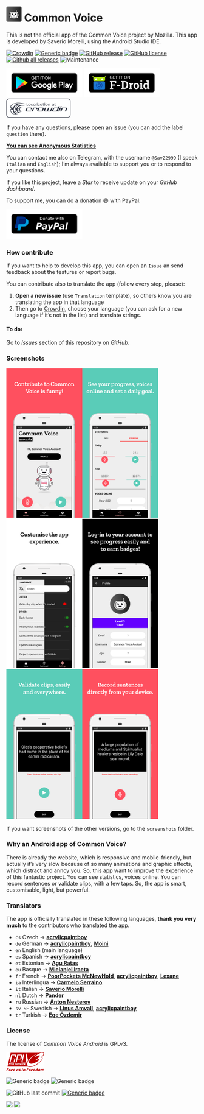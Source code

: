 

#  <img src="images/icon.png" width="40px" alt=""></img> Common Voice 

This is not the official app of the Common Voice project by Mozilla. This app is developed by Saverio Morelli, using the Android Studio IDE.

[![Crowdin](https://badges.crowdin.net/common-voice-android/localized.svg)](https://crowdin.com/project/common-voice-android) [![Generic badge](https://img.shields.io/badge/translations%20number-13-green.svg)](https://crowdin.com/project/common-voice-android) [![GitHub release](https://img.shields.io/github/release/Sav22999/common-voice-android.svg)](https://github.com/Sav22999/common-voice-android/releases/) [![GitHub license](https://img.shields.io/github/license/Sav22999/common-voice-android.svg)](https://github.com/Sav22999/common-voice-android/blob/master/LICENSE) [![Github all releases](https://img.shields.io/github/downloads/Sav22999/common-voice-android/total.svg)](https://GitHub.com/Sav22999/common-voice-android/releases/) ![Maintenance](https://img.shields.io/badge/Maintained%3F-yes-green.svg)

[<img src="images/googlePlayBadge.png" width="200px"></img>](https://play.google.com/store/apps/details?id=org.commonvoice.saverio) [<img src="images/fDroidBadge.png" width="200px"></img>](https://f-droid.org/it/packages/org.commonvoice.saverio)  [<img src="images/crowdinBadge.png" height="50px"></img>](https://crowdin.com/project/common-voice-android)

If you have any questions, please open an issue (you can add the label `question` there).

[**You can see Anonymous Statistics**](https://www.saveriomorelli.com/app/common-voice-android/statistics/)

You can contact me also on Telegram, with the username `@Sav22999` (I speak `Italian` and `English`); I’m always available to support you or to respond to your questions.

If you like this project, leave a *Star* to receive update on your *GitHub dashboard*.

To support me, you can do a donation :smile: with PayPal:

[<img src="images/donatePayPal.png" width="200px"></img>](https://www.paypal.me/saveriomorelli)

### How contribute

If you want to help to develop this app, you can open an `Issue` an send feedback about the features or report bugs.

You can contribute also to translate the app (follow every step, please):

1. **Open a new issue** (use `Translation` template), so others know you are translating the app in that language
1. Then go to [Crowdin](https://crowdin.com/project/common-voice-android), choose your language (you can ask for a new language if it’s not in the list) and translate strings.

#### To do:

Go to *Issues* section of this repository on *GitHub*.

### Screenshots

<img src="fastlane/metadata/android/en-US/images/phoneScreenshots/1.png" width="200px"></img><img src="fastlane/metadata/android/en-US/images/phoneScreenshots/2.png" width="200px"></img><img src="fastlane/metadata/android/en-US/images/phoneScreenshots/3.png" width="200px"></img><img src="fastlane/metadata/android/en-US/images/phoneScreenshots/4.png" width="200px"></img><img src="fastlane/metadata/android/en-US/images/phoneScreenshots/5.png" width="200px"></img><img src="fastlane/metadata/android/en-US/images/phoneScreenshots/6.png" width="200px"></img>

If you want screenshots of the other versions, go to the `screenshots` folder.

### Why an Android app of Common Voice?

There is already the website, which is responsive and mobile-friendly, but actually it’s very slow because of so many animations and graphic effects, which distract and annoy you. So, this app want to improve the experience of this fantastic project. You can see statistics, voices online. You can record sentences or validate clips, with a few taps. So, the app is smart, customisable, light, but powerful.

### Translators

The app is officially translated in these following languages, **thank you very much** to the contributors who translated the app.

- `cs` Czech -> [**acrylicpaintboy**](https://crowdin.com/profile/acrylicpaintboy)
- `de` German -> [**acrylicpaintboy**](https://crowdin.com/profile/acrylicpaintboy), [**Moini**](https://github.com/Moini)
- `en` English (main language)
- `es` Spanish -> [**acrylicpaintboy**](https://crowdin.com/profile/acrylicpaintboy)
- `et` Estonian -> [**Agu Ratas**](https://crowdin.com/profile/aguratas)
- `eu` Basque -> **[Mielanjel Iraeta](https://crowdin.com/profile/pospolos)**
- `fr` French -> **[PoorPockets McNewHold](https://crowdin.com/profile/IfiwFR)**, [**acrylicpaintboy**](https://crowdin.com/profile/acrylicpaintboy), [**Lexane**](https://github.com/exilexi)
- `ia` Interlingua -> **[Carmelo Serraino](https://crowdin.com/profile/Melo46)**
- `it` Italian -> **[Saverio Morelli](https://github.com/Sav22999)**
- `nl` Dutch -> [**Pander**](https://github.com/PanderMusubi)
- `ru` Russian -> **[Anton Nesterov](https://github.com/komachi)**
- `sv-SE` Swedish -> **[Linus Amvall](https://github.com/klasrocket)**, [**acrylicpaintboy**](https://crowdin.com/profile/acrylicpaintboy)
- `tr` Turkish -> [**Ege Özdemir**](https://crowdin.com/profile/ValentinMoon)

### License

The license of *Common Voice Android* is GPLv3.

<img src="images/gpl.png" width="100px"></img>



![Generic badge](https://img.shields.io/badge/built%20in-Android%20Studio-green.svg) ![Generic badge](https://img.shields.io/badge/developed%20in-Kotlin-blue.svg)

![GitHub last commit](https://img.shields.io/github/last-commit/Sav22999/common-voice-android) [![Generic badge](https://img.shields.io/badge/developed%20by-Sav22999-lightgrey.svg)](https://saveriomorelli.com)

[<img src="https://www.saveriomorelli.com/images/badges/a-project-of.png" width="200px"></img>](https://saveriomorelli.com) [<img src="https://www.saveriomorelli.com/images/badges/realised-by.png" width="200px"></img>](https://saveriomorelli.com)